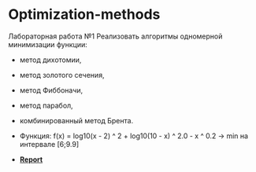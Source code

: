 # Optimization-methods 
Лабораторная работа №1 
Реализовать алгоритмы одномерной минимизации функции: 
- метод дихотомии, 
- метод золотого сечения, 
- метод Фиббоначи,
- метод парабол, 
- комбинированный метод Брента.
- Функция: f(x) = log10(x - 2) ^ 2 + log10(10 - x) ^ 2.0 - x ^ 0.2 -> min на интервале [6;9.9]


- **[Report](https://github.com/AntonAsmirko/Optimization-Methods/tree/main/Report)**

